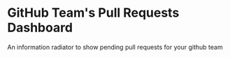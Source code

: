 # GitHub Team's Pull Requests Dashboard

An information radiator to show pending pull requests for your github team

